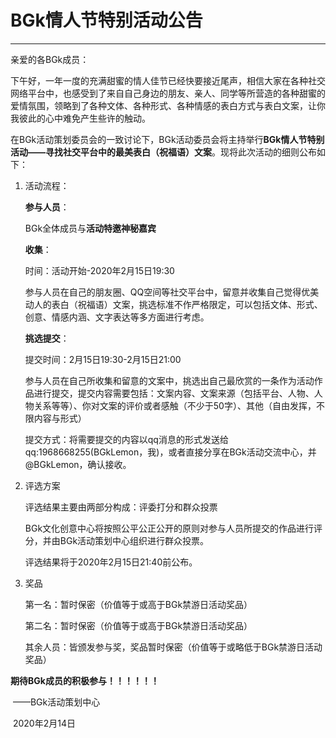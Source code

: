# BGk情人节特别活动公告

***

亲爱的各BGk成员：

​	下午好，一年一度的充满甜蜜的情人佳节已经快要接近尾声，相信大家在各种社交网络平台中，也感受到了来自自己身边的朋友、亲人、同学等所营造的各种甜蜜的爱情氛围，领略到了各种文体、各种形式、各种情感的表白方式与表白文案，让你我彼此的心中难免产生些许的触动。

​	在BGk活动策划委员会的一致讨论下，BGk活动委员会将主持举行**BGk情人节特别活动——寻找社交平台中的最美表白（祝福语）文案**。现将此次活动的细则公布如下：

1. 活动流程：

   **参与人员**：

   BGk全体成员与**活动特邀神秘嘉宾**

   **收集**：

   时间：活动开始-2020年2月15日19:30

   参与人员在自己的朋友圈、QQ空间等社交平台中，留意并收集自己觉得优美动人的表白（祝福语）文案，挑选标准不作严格限定，可以包括文体、形式、创意、情感内涵、文字表达等多方面进行考虑。

   **挑选提交**：

   提交时间：2月15日19:30-2月15日21:00

   参与人员在自己所收集和留意的文案中，挑选出自己最欣赏的一条作为活动作品进行提交，提交内容需要包括：文案内容、文案来源（包括平台、人物、人物关系等等）、你对文案的评价或者感触（不少于50字）、其他（自由发挥，不限内容与形式）

   提交方式：将需要提交的内容以qq消息的形式发送给qq:1968668255(BGkLemon，我)，或者直接分享在BGk活动交流中心，并@BGkLemon，确认接收。

2. 评选方案

   评选结果主要由两部分构成：评委打分和群众投票

   BGk文化创意中心将按照公平公正公开的原则对参与人员所提交的作品进行评分，并由BGk活动策划中心组织进行群众投票。

   评选结果将于2020年2月15日21:40前公布。

3. 奖品

   第一名：暂时保密（价值等于或高于BGk禁游日活动奖品）

   第二名：暂时保密（价值等于或高于BGk禁游日活动奖品）

   其余人员：皆颁发参与奖，奖品暂时保密（价值等于或略低于BGk禁游日活动奖品）



**期待BGk成员的积极参与！！！！！！**

​														——BGk活动策划中心

​															2020年2月14日

   